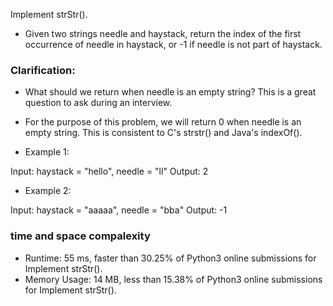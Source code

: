 Implement strStr().

- Given two strings needle and haystack, return the index of the first occurrence of needle in haystack, or -1 if needle is not part of haystack.

### Clarification:

- What should we return when needle is an empty string? This is a great question to ask during an interview.

- For the purpose of this problem, we will return 0 when needle is an empty string. This is consistent to C's strstr() and Java's indexOf().


- Example 1:

Input: haystack = "hello", needle = "ll"
Output: 2

- Example 2:

Input: haystack = "aaaaa", needle = "bba"
Output: -1


### time and space compalexity
- Runtime: 55 ms, faster than 30.25% of Python3 online submissions for Implement strStr().
- Memory Usage: 14 MB, less than 15.38% of Python3 online submissions for Implement strStr().
